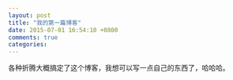 ```yaml
---
layout: post
title: "我的第一篇博客"
date: 2015-07-01 16:54:10 +0800
comments: true
categories: 
---
```

各种折腾大概搞定了这个博客，我想可以写一点自己的东西了，哈哈哈。